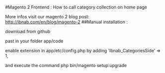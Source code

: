 #Magento 2 Frontend : How to call category collection on home page

More infos visit our magento 2 blog post: http://ibnab.com/en/blog/magento-2
##Manual installation :

download from github

past in your folder app/code

enable extension in  app/etc/config.php by adding 'Ibnab_CategoriesSide' => 1,

and execute the command php bin/magento setup:upgrade
